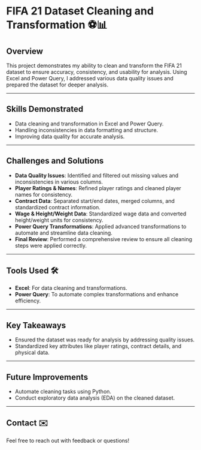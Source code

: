 # FIFA 21 Dataset Cleaning and Transformation ⚽📊

## **Overview**  
This project demonstrates my ability to clean and transform the FIFA 21 dataset to ensure accuracy, consistency, and usability for analysis. Using Excel and Power Query, I addressed various data quality issues and prepared the dataset for deeper analysis.

---

## **Skills Demonstrated**  
- Data cleaning and transformation in Excel and Power Query.  
- Handling inconsistencies in data formatting and structure.  
- Improving data quality for accurate analysis.

---

## **Challenges and Solutions**  

- **Data Quality Issues**: Identified and filtered out missing values and inconsistencies in various columns.  
- **Player Ratings & Names**: Refined player ratings and cleaned player names for consistency.  
- **Contract Data**: Separated start/end dates, merged columns, and standardized contract information.  
- **Wage & Height/Weight Data**: Standardized wage data and converted height/weight units for consistency.  
- **Power Query Transformations**: Applied advanced transformations to automate and streamline data cleaning.  
- **Final Review**: Performed a comprehensive review to ensure all cleaning steps were applied correctly.

---

## **Tools Used** 🛠️  
- **Excel**: For data cleaning and transformations.  
- **Power Query**: To automate complex transformations and enhance efficiency.

---

## **Key Takeaways**  
- Ensured the dataset was ready for analysis by addressing quality issues.  
- Standardized key attributes like player ratings, contract details, and physical data.  

---

## **Future Improvements**  
- Automate cleaning tasks using Python.  
- Conduct exploratory data analysis (EDA) on the cleaned dataset.

---

## **Contact** ✉️  
Feel free to reach out with feedback or questions!  
